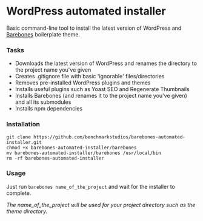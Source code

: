 # WordPress automated installer
Basic command-line tool to install the latest version of WordPress and [Barebones](https://github.com/benchmarkstudios/barebones) boilerplate theme.

### Tasks

* Downloads the latest version of WordPress and renames the directory to the project name you've given
* Creates .gitignore file with basic 'ignorable' files/directories
* Removes pre-installed WordPress plugins and themes
* Installs useful plugins such as Yoast SEO and Regenerate Thumbnails
* Installs Barebones (and renames it to the project name you've given) and all its submodules
* Installs npm dependencies

### Installation

```
git clone https://github.com/benchmarkstudios/barebones-automated-installer.git
chmod +x barebones-automated-installer/barebones
mv barebones-automated-installer/barebones /usr/local/bin
rm -rf barebones-automated-installer
```

### Usage

Just run `barebones name_of_the_project` and wait for the installer to complete. 

*The name_of_the_project will be used for your project directory such as the theme directory.*

